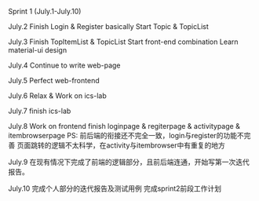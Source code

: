Sprint 1 (July.1-July.10)

  July.2
    Finish Login & Register basically
    Start Topic & TopicList 
  
  July.3
    Finish TopItemList & TopicList
    Start front-end combination 
    Learn material-ui design   
    
  July.4
    Continue to write web-page 
    
  July.5
    Perfect web-frontend
    
  July.6
    Relax & Work on ics-lab
    
  July.7
    finish ics-lab
    
  July.8
    Work on frontend
    finish loginpage & regiterpage & activitypage & itembrowserpage
    PS:
    前后端的衔接还不完全一致，login与register的功能不完善
    页面跳转的逻辑不太科学，在activity与itembrowser中有重复的地方
    
  July.9
    在现有情况下完成了前端的逻辑部分，且前后端连通，开始写第一次迭代报告。
  
  July.10
    完成个人部分的迭代报告及测试用例
    完成sprint2前段工作计划
    

